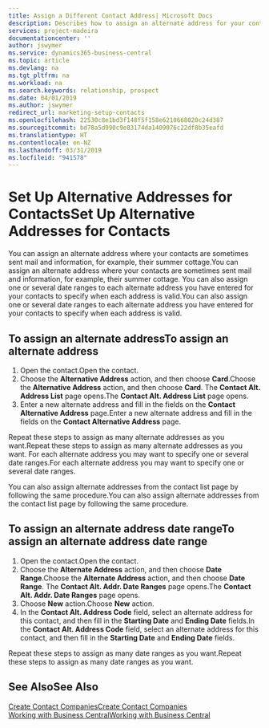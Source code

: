 ```yaml
---
title: Assign a Different Contact Address| Microsoft Docs
description: Describes how to assign an alternate address for your contacts or prospects, where they are sometimes sent information.
services: project-madeira
documentationcenter: ''
author: jswymer
ms.service: dynamics365-business-central
ms.topic: article
ms.devlang: na
ms.tgt_pltfrm: na
ms.workload: na
ms.search.keywords: relationship, prospect
ms.date: 04/01/2019
ms.author: jswymer
redirect_url: marketing-setup-contacts
ms.openlocfilehash: 22530c8e1bd3f148f5f158e6210668020c24d387
ms.sourcegitcommit: bd78a5d990c9e83174da1409076c22df8b35eafd
ms.translationtype: HT
ms.contentlocale: en-NZ
ms.lasthandoff: 03/31/2019
ms.locfileid: "941578"
---
```

# <a name="set-up-alternative-addresses-for-contacts"></a><span data-ttu-id="d1934-103">Set Up Alternative Addresses for Contacts</span><span class="sxs-lookup"><span data-stu-id="d1934-103">Set Up Alternative Addresses for Contacts</span></span>
<span data-ttu-id="d1934-104">You can assign an alternate address where your contacts are sometimes sent mail and information, for example, their summer cottage.</span><span class="sxs-lookup"><span data-stu-id="d1934-104">You can assign an alternate address where your contacts are sometimes sent mail and information, for example, their summer cottage.</span></span> <span data-ttu-id="d1934-105">You can also assign one or several date ranges to each alternate address you have entered for your contacts to specify when each address is valid.</span><span class="sxs-lookup"><span data-stu-id="d1934-105">You can also assign one or several date ranges to each alternate address you have entered for your contacts to specify when each address is valid.</span></span>

## <a name="to-assign-an-alternate-address"></a><span data-ttu-id="d1934-106">To assign an alternate address</span><span class="sxs-lookup"><span data-stu-id="d1934-106">To assign an alternate address</span></span>
1. <span data-ttu-id="d1934-107">Open the contact.</span><span class="sxs-lookup"><span data-stu-id="d1934-107">Open the contact.</span></span>
2. <span data-ttu-id="d1934-108">Choose the **Alternative Address** action, and then choose **Card**.</span><span class="sxs-lookup"><span data-stu-id="d1934-108">Choose the **Alternative Address** action, and then choose **Card**.</span></span> <span data-ttu-id="d1934-109">The **Contact Alt. Address List** page opens.</span><span class="sxs-lookup"><span data-stu-id="d1934-109">The **Contact Alt. Address List** page opens.</span></span>
3. <span data-ttu-id="d1934-110">Enter a new alternate address and fill in the fields on the **Contact Alternative Address** page.</span><span class="sxs-lookup"><span data-stu-id="d1934-110">Enter a new alternate address and fill in the fields on the **Contact Alternative Address** page.</span></span>

<span data-ttu-id="d1934-111">Repeat these steps to assign as many alternate addresses as you want.</span><span class="sxs-lookup"><span data-stu-id="d1934-111">Repeat these steps to assign as many alternate addresses as you want.</span></span> <span data-ttu-id="d1934-112">For each alternate address you may want to specify one or several date ranges.</span><span class="sxs-lookup"><span data-stu-id="d1934-112">For each alternate address you may want to specify one or several date ranges.</span></span>

<span data-ttu-id="d1934-113">You can also assign alternate addresses from the contact list page by following the same procedure.</span><span class="sxs-lookup"><span data-stu-id="d1934-113">You can also assign alternate addresses from the contact list page by following the same procedure.</span></span>

## <a name="to-assign-an-alternate-address-date-range"></a><span data-ttu-id="d1934-114">To assign an alternate address date range</span><span class="sxs-lookup"><span data-stu-id="d1934-114">To assign an alternate address date range</span></span>
1. <span data-ttu-id="d1934-115">Open the contact.</span><span class="sxs-lookup"><span data-stu-id="d1934-115">Open the contact.</span></span>
2. <span data-ttu-id="d1934-116">Choose the **Alternate Address** action, and then choose **Date Range**.</span><span class="sxs-lookup"><span data-stu-id="d1934-116">Choose the **Alternate Address** action, and then choose **Date Range**.</span></span> <span data-ttu-id="d1934-117">The **Contact Alt. Addr. Date Ranges** page opens.</span><span class="sxs-lookup"><span data-stu-id="d1934-117">The **Contact Alt. Addr. Date Ranges** page opens.</span></span>
3. <span data-ttu-id="d1934-118">Choose **New** action.</span><span class="sxs-lookup"><span data-stu-id="d1934-118">Choose **New** action.</span></span>
4. <span data-ttu-id="d1934-119">In the **Contact Alt. Address Code** field, select an alternate address for this contact, and then fill in the **Starting Date** and **Ending Date** fields.</span><span class="sxs-lookup"><span data-stu-id="d1934-119">In the **Contact Alt. Address Code** field, select an alternate address for this contact, and then fill in the **Starting Date** and **Ending Date** fields.</span></span>

<span data-ttu-id="d1934-120">Repeat these steps to assign as many date ranges as you want.</span><span class="sxs-lookup"><span data-stu-id="d1934-120">Repeat these steps to assign as many date ranges as you want.</span></span>

## <a name="see-also"></a><span data-ttu-id="d1934-121">See Also</span><span class="sxs-lookup"><span data-stu-id="d1934-121">See Also</span></span>
[<span data-ttu-id="d1934-122">Create Contact Companies</span><span class="sxs-lookup"><span data-stu-id="d1934-122">Create Contact Companies</span></span>](marketing-create-contact-companies.md)  
[<span data-ttu-id="d1934-123">Working with Business Central</span><span class="sxs-lookup"><span data-stu-id="d1934-123">Working with Business Central</span></span>](ui-work-product.md)
